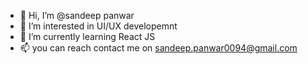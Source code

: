 - 👋 Hi, I’m @sandeep panwar
- 👀 I’m interested in UI/UX developemnt
- 🌱 I’m currently learning React JS
- 📫 you can reach contact me on sandeep.panwar0094@gmail.com

<!---
sandiip/sandiip is a ✨ special ✨ repository because its `README.md` (this file) appears on your GitHub profile.
You can click the Preview link to take a look at your changes.
--->
